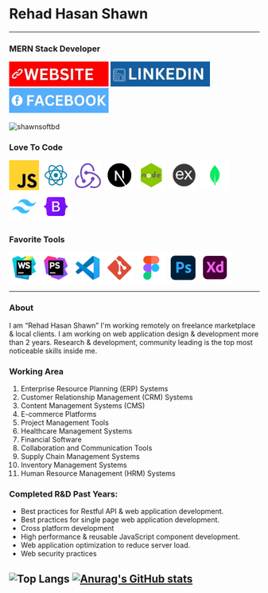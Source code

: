 # Rehad Hasan Shawn

---

### MERN Stack Developer

[![Alt Text](./WEBSITE.jpg)](https://github.com/rehaddev)
[![Alt Text](./LINKEDIN.jpg)](https://www.linkedin.com/in/rehaddev)
[![Alt Text](./FACEBOOK.jpg)](https://www.facebook.com/rehadhasanshawn)

<p><img align="center" src="https://github-readme-streak-stats.herokuapp.com/?user=rehaddev&theme=tokyonight" alt="shawnsoftbd" /></p>

### Love To Code
![Alt Text](./JS.jpg)
![Alt Text](./REACT.png)
![Alt Text](./REDUX.png)
![Alt Text](./NEXT.png)
![Alt Text](./NODE.png)
![Alt Text](./EXPRESS.png)
![Alt Text](./MONGODB.png)
![Alt Text](./TAILWIND-CSS.png)
![Alt Text](./BOOTSTRAP.png)

### Favorite Tools
![Alt Text](./WEBSTORM.png)
![Alt Text](./PHPSTORM.png)
![Alt Text](./VS-CODE.png)
![Alt Text](./GIT.png)
![Alt Text](./FIGMA.png)
![Alt Text](./PHOTOSHOP.png)
![Alt Text](./XD.png)

---
### About
<p>I am “Rehad Hasan Shawn”  I'm working remotely on freelance marketplace &  local clients. I am working on web application design & development more than 2 years. Research & development, community leading is the top most noticeable skills inside me.</p>

### Working Area
1. Enterprise Resource Planning (ERP) Systems
2. Customer Relationship Management (CRM) Systems
3. Content Management Systems (CMS)
4. E-commerce Platforms
5. Project Management Tools
6. Healthcare Management Systems
7. Financial Software
8. Collaboration and Communication Tools
9. Supply Chain Management Systems
10. Inventory Management Systems
11. Human Resource Management (HRM) Systems

### Completed R&D Past Years:
- Best practices for Restful API & web application development.
- Best practices for single page web application development.
- Cross platform development
- High performance & reusable JavaScript component development.
- Web application optimization to reduce server load.
- Web security practices

![Top Langs](https://github-readme-stats.vercel.app/api/top-langs/?username=rehaddev&theme=tokyonight)
[![Anurag's GitHub stats](https://github-readme-stats.vercel.app/api?username=rehaddev&theme=tokyonight)](https://github.com/rehadsoft/github-readme-stats)
---



